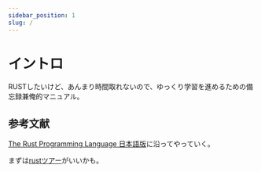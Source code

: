 ```yaml
---
sidebar_position: 1
slug: /
---
```


# イントロ

RUSTしたいけど、あんまり時間取れないので、ゆっくり学習を進めるための備忘録兼俺的マニュアル。

## 参考文献

[The Rust Programming Language 日本語版](https://doc.rust-jp.rs/book-ja/)に沿ってやっていく。

まずは[rustツアー](https://tourofrust.com/00_ja.html)がいいかも。